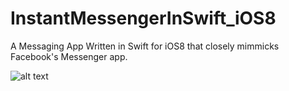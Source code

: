 InstantMessengerInSwift_iOS8
============================

A Messaging App Written in Swift for iOS8 that closely mimmicks Facebook's Messenger app. 

![alt text](http://i.imgur.com/m2AIOtf.png "Messenger Prototype Image Sunday August 3, 2014")
